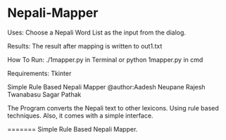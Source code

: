 Nepali-Mapper
=============
Uses: Choose a Nepali Word List as the input from the dialog. 

Results: The result after mapping is written to out1.txt

How To Run: ./1mapper.py in Terminal or python 1mapper.py in cmd

Requirements: Tkinter

Simple Rule Based Nepali Mapper
@author:Aadesh Neupane
	Rajesh Twanabasu
	Sagar Pathak

The Program converts the Nepali text to other lexicons. Using rule based 
techniques.
Also, it comes with a simple interface.


=======
Simple Rule Based Nepali Mapper.

